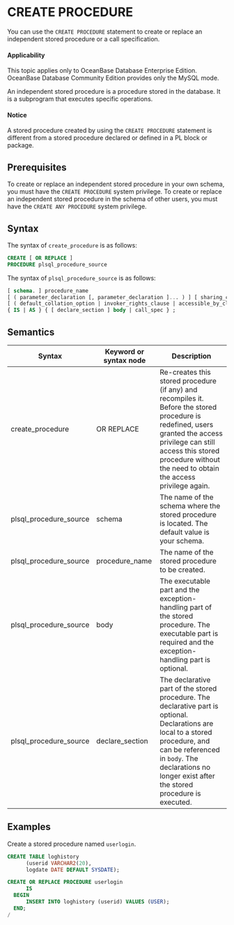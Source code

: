 CREATE PROCEDURE
=====================================

You can use the `CREATE PROCEDURE` statement to create or replace an independent stored procedure or a call specification.
  <main id="notice" >
    <h4>Applicability</h4>
    <p>This topic applies only to OceanBase Database Enterprise Edition. OceanBase Database Community Edition provides only the MySQL mode. </p>
  </main>

An independent stored procedure is a procedure stored in the database. It is a subprogram that executes specific operations.
  <main id="notice" type='notice'>
    <h4>Notice</h4>
    <p>A stored procedure created by using the <code>CREATE PROCEDURE</code> statement is different from a stored procedure declared or defined in a PL block or package. </p>
  </main>

Prerequisites
-------------------------

To create or replace an independent stored procedure in your own schema, you must have the `CREATE PROCEDURE` system privilege. To create or replace an independent stored procedure in the schema of other users, you must have the `CREATE ANY PROCEDURE` system privilege.

Syntax
-----------------------

The syntax of `create_procedure` is as follows:

```sql
CREATE [ OR REPLACE ]
PROCEDURE plsql_procedure_source
```



The syntax of `plsql_procedure_source` is as follows:

```sql
[ schema. ] procedure_name
[ ( parameter_declaration [, parameter_declaration ]... ) ] [ sharing_clause ]
[ ( default_collation_option | invoker_rights_clause | accessible_by_clause)... ]
{ IS | AS } { [ declare_section ] body | call_spec } ;
```



Semantics
-----------------------



| Syntax | Keyword or syntax node | Description |
|------------------------|-----------------|---------------------------------------------------------------------------------------|
| create_procedure | OR REPLACE | Re-creates this stored procedure (if any) and recompiles it.  Before the stored procedure is redefined, users granted the access privilege can still access this stored procedure without the need to obtain the access privilege again.  |
| plsql_procedure_source | schema | The name of the schema where the stored procedure is located. The default value is your schema.  |
| plsql_procedure_source | procedure_name | The name of the stored procedure to be created.  |
| plsql_procedure_source | body | The executable part and the exception-handling part of the stored procedure. The executable part is required and the exception-handling part is optional.  |
| plsql_procedure_source | declare_section | The declarative part of the stored procedure. The declarative part is optional. Declarations are local to a stored procedure, and can be referenced in `body`. The declarations no longer exist after the stored procedure is executed.  |



Examples
-----------------------

Create a stored procedure named `userlogin`.

```sql
CREATE TABLE loghistory
      (userid VARCHAR2(20),
      logdate DATE DEFAULT SYSDATE);

CREATE OR REPLACE PROCEDURE userlogin
      IS
  BEGIN
      INSERT INTO loghistory (userid) VALUES (USER);
  END;
/
```


